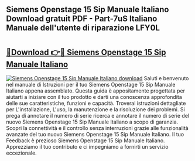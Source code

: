 ## Siemens Openstage 15 Sip Manuale Italiano Download gratuit PDF - Part-7uS Italiano Manuale dell'utente di riparazione LFY0L

# <h2><a href="http://dfh2lr.blite.top/?on=Siemens+Openstage+15+Sip+Manuale+Italiano">🔗Download 👉🔴 Siemens Openstage 15 Sip Manuale Italiano</a></h2>

[![Siemens Openstage 15 Sip Manuale Italiano download](https://i.imgur.com/lujVjoI.png)](http://dfh2lr.blite.top/?on=Siemens+Openstage+15+Sip+Manuale+Italiano)
Saluti e benvenuto nel manuale di Istruzioni per il tuo Siemens Openstage 15 Sip Manuale Italiano appena assemblato. Questa guida è appositamente progettata per aiutarti a iniziare con il tuo prodotto e darti una conoscenza approfondita delle sue caratteristiche, funzioni e capacità. Troverai istruzioni dettagliate per L'installazione, L'uso, la manutenzione e la risoluzione dei problemi. Si prega di annotare il numero di serie ricerca e annotare il numero di serie del nuovo Siemens Openstage 15 Sip Manuale Italiano a scopo di garanzia. Scopri la connettività e il controllo senza interruzioni grazie alle funzionalità avanzate del tuo nuovo Siemens Openstage 15 Sip Manuale Italiano. Il tuo Feedback è prezioso Siemens Openstage 15 Sip Manuale Italiano. Apprezziamo il tuo contributo e ci impegniamo a fornirti un servizio eccezionale.
